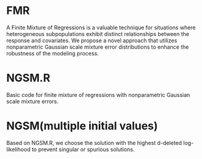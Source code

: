# FMR

A Finite Mixture of Regressions is a valuable technique for situations where heterogeneous subpopulations exhibit distinct relationships between the response and covariates. 
We propose a novel approach that utilizes nonparametric Gaussian scale mixture error distributions to enhance the robustness of the modeling process.

# NGSM.R 
Basic code for finite mixture of regressions with nonparametric Gaussian scale mixture errors.

# NGSM(multiple initial values)
Based on NGSM.R, we choose the solution with the highest d-deleted log-likelihood to prevent singular or spurious solutions.
